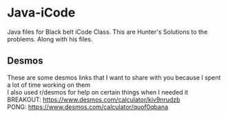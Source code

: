 # Java-iCode
Java files for Black belt iCode Class.
This are Hunter's Solutions to the problems.
Along with his files.
## Desmos
These are some desmos links that I want to share with you because I spent a lot of time working on them
<br>I also used r/desmos for help on certain things when I needed it
<br>BREAKOUT: https://www.desmos.com/calculator/kiv9nrudzb
<br>PONG: https://www.desmos.com/calculator/quof0qbana
